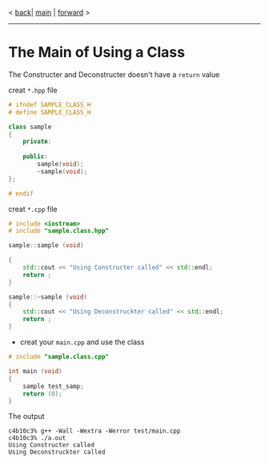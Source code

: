 < [back](iostreams.md)| [main](/) | [forward](cpp_initialization_list.md) >

---

# The Main of Using a Class 

The Constructer and Deconstructer doesn't have a `return` value

creat `*.hpp` file 
```c++
# ifndef SAMPLE_CLASS_H
# define SAMPLE_CLASS_H

class sample
{
	private:
	
	public:
		sample(void);
		~sample(void);
};

# endif
```

creat `*.cpp` file
```c++
# include <iostream>
# include "sample.class.hpp"

sample::sample (void)

{
	std::cout << "Using Constructer called" << std::endl;
	return ;
}

sample::~sample (void)
{
	std::cout << "Using Deconstruckter called" << std::endl;
	return ;
}
```
- creat your `main.cpp` and use the class 
```c++
# include "sample.class.cpp"

int main (void)
{
	sample test_samp;
	return (0);
}
```

The output 
```shell
c4b10c3% g++ -Wall -Wextra -Werror test/main.cpp 
c4b10c3% ./a.out 
Using Constructer called
Using Deconstruckter called
```
